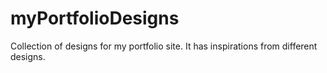 # myPortfolioDesigns
Collection of designs for my portfolio site. It has inspirations from different designs.
